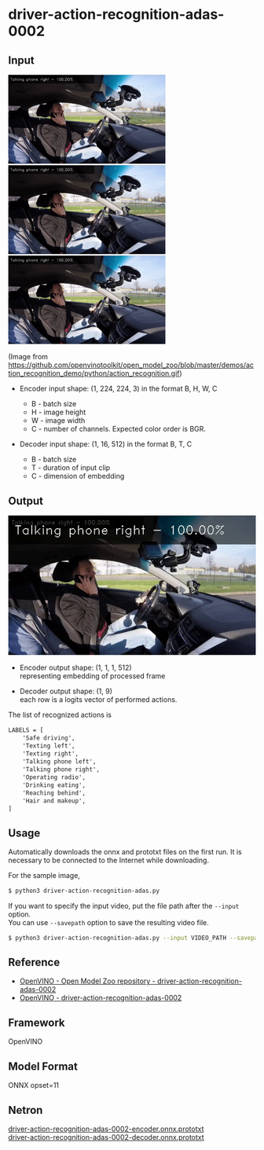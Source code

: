 # driver-action-recognition-adas-0002

## Input

<img src="img/img_000.png" width="320"><img src="img/img_015.png" width="320"><img src="img/img_030.png" width="320">

(Image from https://github.com/openvinotoolkit/open_model_zoo/blob/master/demos/action_recognition_demo/python/action_recognition.gif)

- Encoder input shape: (1, 224, 224, 3) in the format B, H, W, C
  - B - batch size
  - H - image height
  - W - image width
  - C - number of channels. Expected color order is BGR.

- Decoder input shape: (1, 16, 512) in the format B, T, C
  - B - batch size
  - T - duration of input clip
  - C - dimension of embedding

## Output

![Output](img/out_030.png)

- Encoder output shape: (1, 1, 1, 512)  
  representing embedding of processed frame

- Decoder output shape: (1, 9)  
  each row is a logits vector of performed actions.

The list of recognized actions is
```
LABELS = [
    'Safe driving',
    'Texting left',
    'Texting right',
    'Talking phone left',
    'Talking phone right',
    'Operating radio',
    'Drinking eating',
    'Reaching behind',
    'Hair and makeup',
]
```

## Usage
Automatically downloads the onnx and prototxt files on the first run.
It is necessary to be connected to the Internet while downloading.

For the sample image,
```bash
$ python3 driver-action-recognition-adas.py
```

If you want to specify the input video, put the file path after the `--input` option.  
You can use `--savepath` option to save the resulting video file.
```bash
$ python3 driver-action-recognition-adas.py --input VIDEO_PATH --savepath SAVE_VIDEO_PATH
```

## Reference

- [OpenVINO - Open Model Zoo repository - driver-action-recognition-adas-0002](https://github.com/openvinotoolkit/open_model_zoo/tree/master/models/intel/driver-action-recognition-adas-0002)
- [OpenVINO - driver-action-recognition-adas-0002](https://docs.openvinotoolkit.org/latest/omz_models_model_driver_action_recognition_adas_0002.html)

## Framework

OpenVINO

## Model Format

ONNX opset=11

## Netron

[driver-action-recognition-adas-0002-encoder.onnx.prototxt](https://netron.app/?url=https://storage.googleapis.com/ailia-models/driver-action-recognition-adas/driver-action-recognition-adas-0002-encoder.onnx.prototxt)  
[driver-action-recognition-adas-0002-decoder.onnx.prototxt](https://netron.app/?url=https://storage.googleapis.com/ailia-models/driver-action-recognition-adas/driver-action-recognition-adas-0002-decoder.onnx.prototxt)
